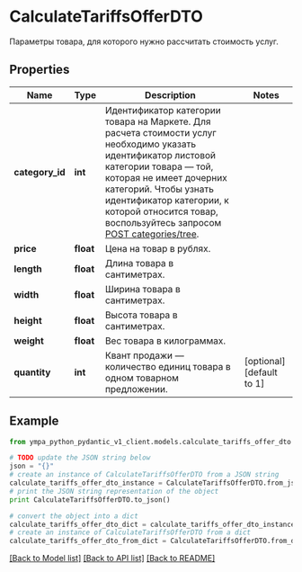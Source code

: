 # CalculateTariffsOfferDTO

Параметры товара, для которого нужно рассчитать стоимость услуг.

## Properties
Name | Type | Description | Notes
------------ | ------------- | ------------- | -------------
**category_id** | **int** | Идентификатор категории товара на Маркете.  Для расчета стоимости услуг необходимо указать идентификатор листовой категории товара — той, которая не имеет дочерних категорий.  Чтобы узнать идентификатор категории, к которой относится товар, воспользуйтесь запросом [POST categories/tree](../../reference/categories/getCategoriesTree.md).  | 
**price** | **float** | Цена на товар в рублях. | 
**length** | **float** | Длина товара в сантиметрах. | 
**width** | **float** | Ширина товара в сантиметрах. | 
**height** | **float** | Высота товара в сантиметрах. | 
**weight** | **float** | Вес товара в килограммах. | 
**quantity** | **int** | Квант продажи — количество единиц товара в одном товарном предложении. | [optional] [default to 1]

## Example

```python
from ympa_python_pydantic_v1_client.models.calculate_tariffs_offer_dto import CalculateTariffsOfferDTO

# TODO update the JSON string below
json = "{}"
# create an instance of CalculateTariffsOfferDTO from a JSON string
calculate_tariffs_offer_dto_instance = CalculateTariffsOfferDTO.from_json(json)
# print the JSON string representation of the object
print CalculateTariffsOfferDTO.to_json()

# convert the object into a dict
calculate_tariffs_offer_dto_dict = calculate_tariffs_offer_dto_instance.to_dict()
# create an instance of CalculateTariffsOfferDTO from a dict
calculate_tariffs_offer_dto_from_dict = CalculateTariffsOfferDTO.from_dict(calculate_tariffs_offer_dto_dict)
```
[[Back to Model list]](../README.md#documentation-for-models) [[Back to API list]](../README.md#documentation-for-api-endpoints) [[Back to README]](../README.md)


